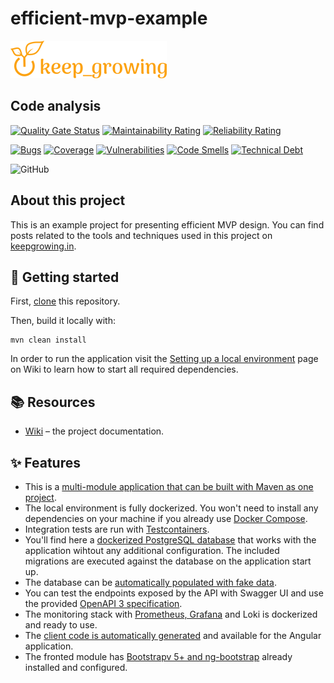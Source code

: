 # efficient-mvp-example

[![keep_growing logo](readme-images/logo_250x60.png)](https://keepgrowing.in/)

## Code analysis

[![Quality Gate Status](https://sonarcloud.io/api/project_badges/measure?project=little-pinecone_efficient-mvp-example&metric=alert_status)](https://sonarcloud.io/dashboard?id=little-pinecone_efficient-mvp-example)
[![Maintainability Rating](https://sonarcloud.io/api/project_badges/measure?project=little-pinecone_efficient-mvp-example&metric=sqale_rating)](https://sonarcloud.io/dashboard?id=little-pinecone_efficient-mvp-example)
[![Reliability Rating](https://sonarcloud.io/api/project_badges/measure?project=little-pinecone_efficient-mvp-example&metric=reliability_rating)](https://sonarcloud.io/dashboard?id=little-pinecone_efficient-mvp-example)

[![Bugs](https://sonarcloud.io/api/project_badges/measure?project=little-pinecone_efficient-mvp-example&metric=bugs)](https://sonarcloud.io/dashboard?id=little-pinecone_efficient-mvp-example)
[![Coverage](https://sonarcloud.io/api/project_badges/measure?project=little-pinecone_efficient-mvp-example&metric=coverage)](https://sonarcloud.io/dashboard?id=little-pinecone_efficient-mvp-example)
[![Vulnerabilities](https://sonarcloud.io/api/project_badges/measure?project=little-pinecone_efficient-mvp-example&metric=vulnerabilities)](https://sonarcloud.io/dashboard?id=little-pinecone_efficient-mvp-example)
[![Code Smells](https://sonarcloud.io/api/project_badges/measure?project=little-pinecone_efficient-mvp-example&metric=code_smells)](https://sonarcloud.io/dashboard?id=little-pinecone_efficient-mvp-example)
[![Technical Debt](https://sonarcloud.io/api/project_badges/measure?project=little-pinecone_efficient-mvp-example&metric=sqale_index)](https://sonarcloud.io/dashboard?id=little-pinecone_efficient-mvp-example)

![GitHub](https://img.shields.io/github/license/little-pinecone/efficient-mvp-example)

## About this project

This is an example project for presenting efficient MVP design.
You can find posts related to the tools and techniques used in this project on [keepgrowing.in](https://keepgrowing.in/?s=efficient-mvp-example).

## :jigsaw: Getting started
First, [clone](https://docs.github.com/en/github/creating-cloning-and-archiving-repositories/cloning-a-repository-from-github/cloning-a-repository) this repository.

Then, build it locally with:

```shell
mvn clean install
```

In order to run the application visit the [Setting up a local environment](https://github.com/little-pinecone/efficient-mvp-example/wiki/Setting-up-a-local-environment) page on Wiki to learn how to start all required dependencies.

## :books: Resources

* [Wiki](https://github.com/little-pinecone/efficient-mvp-example/wiki) – the project documentation.

## :sparkles: Features

* This is a [multi-module application that can be built with Maven as one project](https://keepgrowing.in/java/springboot/integrate-angular-with-a-spring-boot-project/).
* The local environment is fully dockerized. You won't need to install any dependencies on your machine if you already use [Docker Compose](https://docs.docker.com/compose/).
* Integration tests are run with [Testcontainers](https://www.testcontainers.org/).
* You'll find here a [dockerized PostgreSQL database](https://keepgrowing.in/tools/set-up-a-postgresql-database-with-docker/) that works with the application wihtout any additional configuration. The included migrations are executed against the database on the application start up.
* The database can be [automatically populated with fake data](https://keepgrowing.in/tools/how-i-enhanced-my-project-by-generating-custom-fake-data-with-dummy4j/).
* You can test the endpoints exposed by the API with Swagger UI and use the provided [OpenAPI 3 specification](https://keepgrowing.in/java/springboot/easy-openapi-3-specification-for-your-spring-boot-api/).
* The monitoring stack with [Prometheus, Grafana](https://keepgrowing.in/tools/how-to-set-up-grafana-with-docker-and-connect-it-to-prometheus/) and Loki is dockerized and ready to use.
* The [client code is automatically generated](https://codesoapbox.dev/generate-client-code-from-spring-boot-using-maven/) and available for the Angular application.
* The fronted module has [Bootstrapv 5+ and ng-bootstrap](https://keepgrowing.in/angular/how-to-add-bootstrap-to-your-angular-project-with-ng-bootstrap/) already installed and configured.
